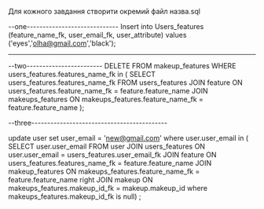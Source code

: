 Для кожного завдання створити окремий файл назва.sql


--one-----------------------------
Insert into  Users_features (feature_name_fk, user_email_fk, user_attribute) values ('eyes','olha@gmail.com','black');

--------------------------------------------
--two------------------------
DELETE FROM makeup_features
WHERE
users_features.features_name_fk in 
    (
        SELECT
            users_features.features_name_fk
        FROM
            users_features
            JOIN feature ON users_features.feature_name_fk = feature.feature_name
            JOIN makeups_features ON makeups_features.feature_name_fk = feature.feature_name
    );

--three-------------------------------------------

update user 
set user_email = 'new@gmail.com'
where user.user_email  in 
(
SELECT
    user.user_email
FROM
    user
    JOIN users_features ON user.user_email = users_features.user_email_fk
    JOIN feature ON users_features.features_name_fk = feature.feature_name
    JOIN makeup_features ON makeups_features.feature_name_fk = feature.feature_name
    right JOIN makeup ON makeups_features.makeup_id_fk = makeup.makeup_id
where makeups_features.makeup_id_fk is null) ;
